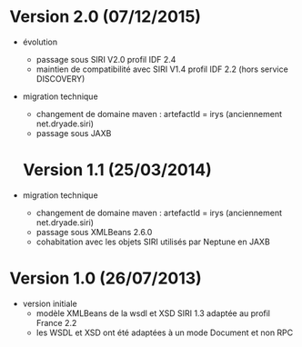 # Version 2.0 (07/12/2015)
* évolution
  * passage sous SIRI V2.0 profil IDF 2.4
  * maintien de compatibilité avec SIRI V1.4 profil IDF 2.2 (hors service DISCOVERY)
* migration technique
  * changement de domaine maven : artefactId = irys (anciennement net.dryade.siri)
  * passage sous JAXB


  # Version 1.1 (25/03/2014)
* migration technique
  * changement de domaine maven : artefactId = irys (anciennement net.dryade.siri)
  * passage sous XMLBeans 2.6.0
  * cohabitation avec les objets SIRI utilisés par Neptune en JAXB

# Version 1.0 (26/07/2013)
* version initiale
  * modèle XMLBeans de la wsdl et XSD SIRI 1.3 adaptée au profil France 2.2
  * les WSDL et XSD ont été adaptées à un mode Document et non RPC
